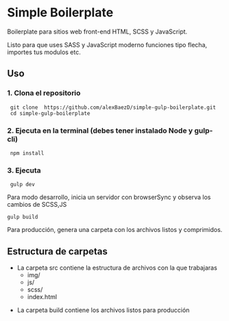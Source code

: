 # Simple Boilerplate
 
 Boilerplate para sitios web front-end HTML, SCSS y JavaScript.
 
 Listo para que uses SASS y JavaScript moderno funciones tipo flecha, importes tus modulos etc.

## Uso

### 1. Clona el  repositorio 

```
 git clone  https://github.com/alexBaezD/simple-gulp-boilerplate.git
 cd simple-gulp-boilerplate
```


### 2. Ejecuta en la terminal (debes tener instalado Node y gulp-cli)

```
 npm install
```

### 3. Ejecuta  

  ```
   gulp dev
  ``` 
  Para modo desarrollo, inicia un servidor con browserSync y observa los cambios de SCSS,JS
 
  ```
  gulp build
  ```
  Para producción, genera una carpeta con los archivos listos y comprimidos.


## Estructura de carpetas

- La carpeta src contiene la estructura de archivos con la que trabajaras
  - img/
  - js/ 
  - scss/ 
  - index.html

* La carpeta build contiene los archivos listos para  producción
